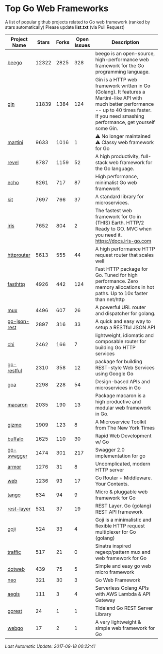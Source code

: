 # Top Go Web Frameworks
A list of popular github projects related to Go web framework (ranked by stars automatically)
Please update **list.txt** (via Pull Request)

| Project Name | Stars | Forks | Open Issues | Description |
| ------------ | ----- | ----- | ----------- | ----------- |
| [beego](https://github.com/astaxie/beego) | 12322 | 2825 | 328 | beego is an open-source, high-performance web framework for the Go programming language. |
| [gin](https://github.com/gin-gonic/gin) | 11839 | 1384 | 124 | Gin is a HTTP web framework written in Go (Golang). It features a Martini-like API with much better performance -- up to 40 times faster. If you need smashing performance, get yourself some Gin. |
| [martini](https://github.com/go-martini/martini) | 9633 | 1016 | 1 | ⚠️ No longer maintained ⚠️  Classy web framework for Go |
| [revel](https://github.com/revel/revel) | 8787 | 1159 | 52 | A high productivity, full-stack web framework for the Go language. |
| [echo](https://github.com/labstack/echo) | 8261 | 717 | 87 | High performance, minimalist Go web framework |
| [kit](https://github.com/go-kit/kit) | 7697 | 766 | 37 | A standard library for microservices. |
| [iris](https://github.com/kataras/iris) | 7652 | 804 | 2 | The fastest web framework for Go in (THIS) Earth. HTTP/2 Ready to GO. MVC when you need it. https://docs.iris-go.com |
| [httprouter](https://github.com/julienschmidt/httprouter) | 5613 | 555 | 44 | A high performance HTTP request router that scales well |
| [fasthttp](https://github.com/valyala/fasthttp) | 4926 | 442 | 124 | Fast HTTP package for Go. Tuned for high performance. Zero memory allocations in hot paths. Up to 10x faster than net/http |
| [mux](https://github.com/gorilla/mux) | 4496 | 607 | 26 | A powerful URL router and dispatcher for golang. |
| [go-json-rest](https://github.com/ant0ine/go-json-rest) | 2897 | 316 | 33 | A quick and easy way to setup a RESTful JSON API |
| [chi](https://github.com/go-chi/chi) | 2462 | 166 | 7 | lightweight, idiomatic and composable router for building Go HTTP services |
| [go-restful](https://github.com/emicklei/go-restful) | 2310 | 358 | 12 | package for building REST-style Web Services using Google Go |
| [goa](https://github.com/goadesign/goa) | 2298 | 228 | 54 | Design-based APIs and microservices in Go |
| [macaron](https://github.com/go-macaron/macaron) | 2035 | 190 | 13 | Package macaron is a high productive and modular web framework in Go. |
| [gizmo](https://github.com/NYTimes/gizmo) | 1909 | 123 | 8 | A Microservice Toolkit from The New York Times |
| [buffalo](https://github.com/gobuffalo/buffalo) | 1625 | 110 | 30 | Rapid Web Development w/ Go |
| [go-swagger](https://github.com/go-swagger/go-swagger) | 1474 | 301 | 217 | Swagger 2.0 implementation for go |
| [armor](https://github.com/labstack/armor) | 1276 | 31 | 8 | Uncomplicated, modern HTTP server |
| [web](https://github.com/gocraft/web) | 1236 | 93 | 17 | Go Router + Middleware. Your Contexts. |
| [tango](https://github.com/lunny/tango) | 634 | 94 | 9 | Micro & pluggable web framework for Go |
| [rest-layer](https://github.com/rs/rest-layer) | 531 | 37 | 19 | REST Layer, Go (golang) REST API framework |
| [goji](https://github.com/goji/goji) | 524 | 33 | 4 | Goji is a minimalistic and flexible HTTP request multiplexer for Go (golang) |
| [traffic](https://github.com/pilu/traffic) | 517 | 21 | 0 | Sinatra inspired regexp/pattern mux and web framework for Go |
| [dotweb](https://github.com/devfeel/dotweb) | 439 | 75 | 5 | Simple and easy go web micro framework |
| [neo](https://github.com/ivpusic/neo) | 321 | 30 | 3 | Go Web Framework |
| [aegis](https://github.com/tmaiaroto/aegis) | 111 | 3 | 4 | Serverless Golang APIs with AWS Lambda & API Gateway |
| [gorest](https://github.com/tideland/gorest) | 24 | 1 | 1 | Tideland Go REST Server Library |
| [webgo](https://github.com/bnkamalesh/webgo) | 17 | 2 | 1 | A very lightweight & simple web framework for Go |

*Last Automatic Update: 2017-09-18 00:22:41*